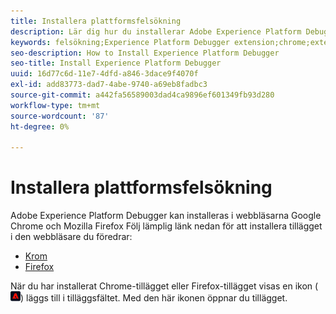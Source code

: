 ```yaml
---
title: Installera plattformsfelsökning
description: Lär dig hur du installerar Adobe Experience Platform Debugger.
keywords: felsökning;Experience Platform Debugger extension;chrome;extension;install
seo-description: How to Install Experience Platform Debugger
seo-title: Install Experience Platform Debugger
uuid: 16d77c6d-11e7-4dfd-a846-3dace9f4070f
exl-id: add83773-dad7-4abe-9740-a69eb8fadbc3
source-git-commit: a442fa56589003dad4ca9896ef601349fb93d280
workflow-type: tm+mt
source-wordcount: '87'
ht-degree: 0%

---
```


# Installera plattformsfelsökning

Adobe Experience Platform Debugger kan installeras i webbläsarna Google Chrome och Mozilla Firefox Följ lämplig länk nedan för att installera tillägget i den webbläsare du föredrar:

* [Krom](https://chrome.google.com/webstore/detail/adobe-experience-cloud-de/ocdmogmohccmeicdhlhhgepeaijenapj)
* [Firefox](https://addons.mozilla.org/en-US/firefox/addon/adobe-experience-platform-dbg/)

När du har installerat Chrome-tillägget eller Firefox-tillägget visas en ikon (![](assets/start-icon.jpg)) läggs till i tilläggsfältet. Med den här ikonen öppnar du tillägget.
